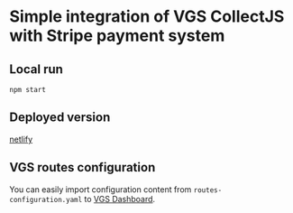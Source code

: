 # Simple integration of VGS CollectJS with Stripe payment system

## Local run

```
npm start
```

## Deployed version

[netlify](https://peaceful-pike-70cb36.netlify.app/)

## VGS routes configuration

You can easily import configuration content
from `routes-configuration.yaml` to [VGS Dashboard](https://dashboard.verygoodsecurity.com/).
